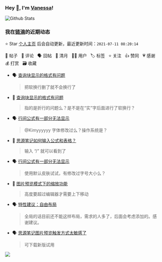 ### Hey 👋, I'm [Vanessa](http://vanessa.b3log.org/)!

![Github Stats](https://github-readme-stats.vercel.app/api?username=Vanessa219&show_icons=true)

<!--events start -->

### 我在[链滴](https://ld246.com)的近期动态

⭐️ Star [个人主页](https://github.com/Vanessa219/Vanessa219) 后会自动更新，最近更新时间：`2021-07-11 08:20:14`

📝 帖子 &nbsp; 💬 评论 &nbsp; 🗣 回帖 &nbsp; 🌙 清月 &nbsp; 👨‍💻 用户 &nbsp; 🏷️ 标签 &nbsp; ⭐️ 关注 &nbsp; 👍 赞同 &nbsp; 💗 感谢 &nbsp; 💰 打赏 &nbsp; 🗃 收藏

* 🗣 [查询块显示的格式有问题](https://ld246.com/article/1625924602414/comment/1625928151372#comments)

  > 把软换行删了就不会换行了
* 💬 [查询块显示的格式有问题](https://ld246.com/article/1625924602414/comment/1625928038308#comments)

  > 指的是折行的问题么？是不是在“实”字后面进行了软换行？
* 🗣 [行间公式有一部分无法显示](https://ld246.com/article/1625836920086/comment/1625837775381#comments)

  > @Kimyyyyyy 字体修改过么？操作系统是？
* 💬 [思源笔记如何输入公式和表格？](https://ld246.com/article/1625876701155/comment/1625879764490#comments)

  > 输入 “/” 就可以看到了
* 🗣 [行间公式有一部分无法显示](https://ld246.com/article/1625836920086/comment/1625837775381#comments)

  > 使用默认皮肤试试，有修改过字号大小么？
* 💬 [图片预览模式下的缩放功能](https://ld246.com/article/1625821162519/comment/1625842749313#comments)

  > 高度要超过编辑器才需要上下移动
* 🗣 [特性建议：自由布局](https://ld246.com/article/1625777722707/comment/1625826281253#comments)

  > 全局的话目前还不能这样布局，需求的人多了，后面会考虑添加的。感谢建议。
* 🗣 [思源笔记图片预览触发方式太敏感了](https://ld246.com/article/1625813053577/comment/1625816617676#comments)

  > 可下载新版试用


<!--events end -->

<a title="Hits" target="_blank" href="https://github.com/Vanessa219/Vanessa219"><img src="https://hits.b3log.org/Vanessa219/Vanessa219.svg"></a>
